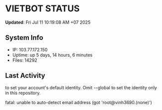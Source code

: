 # VIETBOT STATUS
**Updated**: Fri Jul 11 10:19:08 AM +07 2025

## System Info
- IP: 103.77.172.150
- Uptime: up 5 days, 14 hours, 6 minutes
- Files: 14292

## Last Activity

to set your account's default identity.
Omit --global to set the identity only in this repository.

fatal: unable to auto-detect email address (got 'root@vinh3690.(none)')

